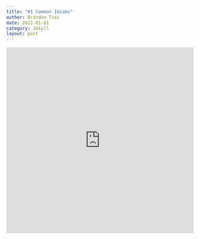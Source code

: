 ```yaml
---
title: "#1 Common Idiams"
author: Brandon Tsai
date: 2021-01-01
category: Jekyll
layout: post
---
```



<iframe src="https://quizlet.com/569832013/flashcards/embed?i=7u4xy&x=1jj1" height="500" width="100%" style="border:0"></iframe>
